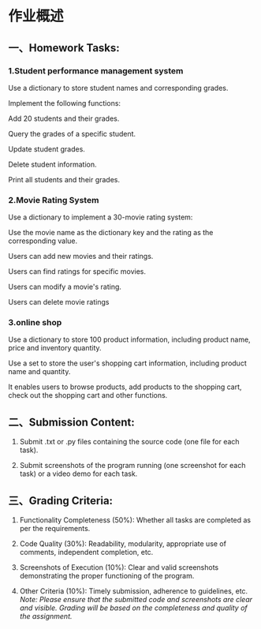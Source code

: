 # 作业概述

## 一、Homework Tasks:

### 1.Student performance management system

Use a dictionary to store student names and corresponding grades.

Implement the following functions:

Add 20 students and their grades.

Query the grades of a specific student.

Update student grades.

Delete student information.

Print all students and their grades.

### 2.Movie Rating System

Use a dictionary to implement a 30-movie rating system:

Use the movie name as the dictionary key and the rating as the corresponding value.

Users can add new movies and their ratings.

Users can find ratings for specific movies.

Users can modify a movie's rating.

Users can delete movie ratings

### 3.online shop

Use a dictionary to store 100 product information, including product name, price and inventory quantity.

Use a set to store the user's shopping cart information, including product name and quantity.

It enables users to browse products, add products to the shopping cart, check out the shopping cart and other functions.


## 二、Submission Content:
1. Submit .txt or .py files containing the source code (one file for each task).
   
2. Submit screenshots of the program running (one screenshot for each task) or a video demo for each task.

## 三、Grading Criteria:
1. Functionality Completeness (50%): Whether all tasks are completed as per the requirements.

2. Code Quality (30%): Readability, modularity, appropriate use of comments, independent completion, etc.

3. Screenshots of Execution (10%): Clear and valid screenshots demonstrating the proper functioning of the program.

4. Other Criteria (10%): Timely submission, adherence to guidelines, etc.
*Note: Please ensure that the submitted code and screenshots are clear and visible. Grading will be based on the completeness and quality of the assignment.*

